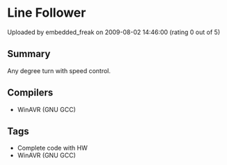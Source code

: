 # Line Follower

Uploaded by embedded_freak on 2009-08-02 14:46:00 (rating 0 out of 5)

## Summary

Any degree turn with speed control.

## Compilers

- WinAVR (GNU GCC)

## Tags

- Complete code with HW
- WinAVR (GNU GCC)
